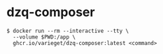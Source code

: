 # dzq-composer

```
$ docker run --rm --interactive --tty \
  --volume $PWD:/app \
  ghcr.io/varieget/dzq-composer:latest <command>
```
